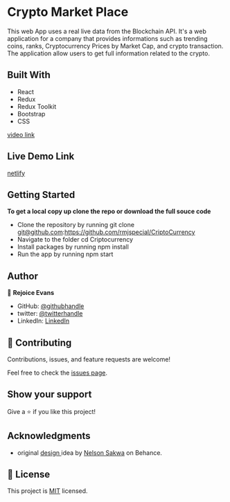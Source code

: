 # Crypto Market Place

This web App uses a real live data from the Blockchain API. It's a web application for a company that provides informations such as trending coins, ranks, Cryptocurrency Prices by Market Cap, and crypto transaction. The application allow users to get full information related to the crypto.

## Built With
- React
- Redux
- Redux Toolkit
- Bootstrap
- CSS

[video link](https://www.loom.com/share/a87f70c0d98e40e4b7942b49f29bd2bb)

## Live Demo Link

[netlify](https://illustrious-druid-91850e.netlify.app/)
## Getting Started

**To get a local copy up clone the repo or download the full souce code**

- Clone the repository by running git clone git@github.com:https://github.com/rmjspecial/CriptoCurrency
- Navigate to the folder cd Criptocurrency
- Install packages by running npm install
- Run the app by running npm start
## Author

👤 **Rejoice Evans**

- GitHub: [@githubhandle]( https://github.com/rmjspecial)
- twitter:  [@twitterhandle](https://twitter.com/rmjspecial2)
- LinkedIn: [LinkedIn](https://www.linkedin.com/in/rejoice-evans-74882122a/)

## 🤝 Contributing

Contributions, issues, and feature requests are welcome!

Feel free to check the [issues page](https://github.com/rmjspecial/CriptoCurrency/issues).

## Show your support

Give a ⭐️ if you like this project!
## Acknowledgments

- original [design ](https://www.behance.net/gallery/31579789/Ballhead-App-(Free-PSDs)) idea by [Nelson Sakwa](https://www.behance.net/sakwadesignstudio) on Behance.
## 📝 License

This project is [MIT](./MIT.md) licensed.
